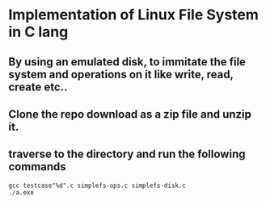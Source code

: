 # Implementation of Linux File System in C lang

## By using an emulated disk, to immitate the file system and operations on it like write, read, create etc..

## Clone the repo download as a zip file and unzip it.
## traverse to the directory and run the following commands
```
gcc testcase"%d".c simplefs-ops.c simplefs-disk.c
./a.exe
```
